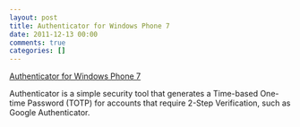 ```yaml
---
layout: post
title: Authenticator for Windows Phone 7
date: 2011-12-13 00:00
comments: true
categories: []
---
```

<a href="http://www.windowsphone.com/en-us/apps/82c12390-0176-43de-916e-5613d17f61a0">Authenticator for Windows Phone 7</a>

<p>Authenticator is a simple security tool that generates a Time-based One-time Password (TOTP) for accounts that require 2-Step Verification, such as Google Authenticator.</p>
